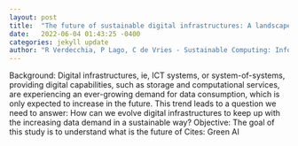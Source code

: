 ```yaml
---
layout: post
title:  "The future of sustainable digital infrastructures: A landscape of solutions, adoption factors, impediments, open problems, and scenarios"
date:   2022-06-04 01:43:25 -0400
categories: jekyll update
author: "R Verdecchia, P Lago, C de Vries - Sustainable Computing: Informatics and Systems, 2022"
---
```

Background: Digital infrastructures, ie, ICT systems, or system-of-systems, providing digital capabilities, such as storage and computational services, are experiencing an ever-growing demand for data consumption, which is only expected to increase in the future. This trend leads to a question we need to answer: How can we evolve digital infrastructures to keep up with the increasing data demand in a sustainable way? Objective: The goal of this study is to understand what is the future of  Cites: Green AI